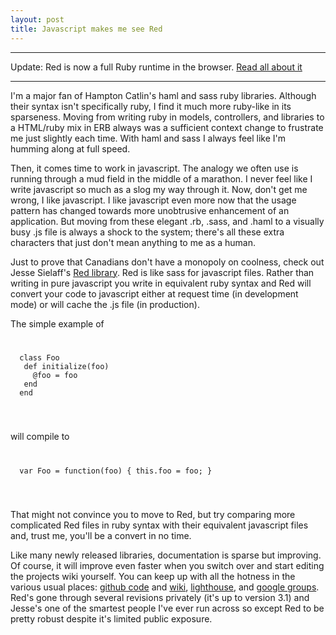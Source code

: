 ```yaml
--- 
layout: post
title: Javascript makes me see Red
---
```

<hr />


Update: Red is now a full Ruby runtime in the browser. <a href='http://wonderfullyflawed.com/2008/10/13/red-40-a-full-ruby-runtime-in-your-browser/'>Read all about it</a>


<hr />

I'm a major fan of Hampton Catlin's haml and sass ruby libraries.  Although their syntax isn't specifically ruby, I find it much more ruby-like in its sparseness. Moving from writing ruby in models, controllers, and libraries to a HTML/ruby mix in ERB always was a sufficient context change to frustrate me just slightly each time. With haml and sass I always feel like I'm humming along at full speed.

Then, it comes time to work in javascript.  The analogy we often use is running through a mud field in the middle of a marathon.  I never feel like I write javascript so much as a slog my way through it.  Now, don't get me wrong, I like javascript.  I like javascript even more now that the usage pattern has changed towards more unobtrusive enhancement of an application.  But moving from these elegant .rb, .sass, and .haml to a visually busy .js file is always a shock to the system; there's all these extra characters that just don't mean anything to me as a human.

Just to prove that Canadians don't have a monopoly on coolness, check out Jesse Sielaff's <a href="http://github.com/jessesielaff/red/wikis">Red library</a>.  Red is like sass for javascript files.  Rather than writing in pure javascript you write in equivalent ruby syntax and Red will convert your code to javascript either at request time (in development mode) or will cache the .js file (in production).

The simple example of
<code>
<pre>
  class Foo
   def initialize(foo)
     @foo = foo
   end
  end
</pre>
</code>

will compile to
<code>
<pre>
  var Foo = function(foo) { this.foo = foo; }
</pre>
</code>

That might not convince you to move to Red, but try comparing more complicated Red files in ruby syntax with their equivalent javascript files and, trust me, you'll be a convert in no time.

Like many newly released libraries, documentation is sparse but improving.  Of course, it will improve even faster when you switch over and start editing the projects wiki yourself. You can keep up with all the hotness in the various usual places: <a href="http://github.com/jessesielaff/red/">github code</a> and <a href="http://github.com/jessesielaff/red/wikis">wiki</a>, <a href="http://jessesielaff.lighthouseapp.com/projects/15182-red/">lighthouse</a>, and <a href="http://groups.google.com/group/ruby-red-js">google groups</a>.  Red's gone through several revisions privately (it's up to version 3.1) and Jesse's one of the smartest people I've ever run across so except Red to be pretty robust despite it's limited public exposure.
